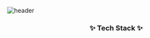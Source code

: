 ![header](https://capsule-render.vercel.app/api?type=waving&color=auto&height=120&section=header&text=JD%20Developer&fontSize=20&fontAlignY=20&fontAlign=90&fontColor=ffffff)

<h3 align="center">✨ Tech Stack ✨</h3>
